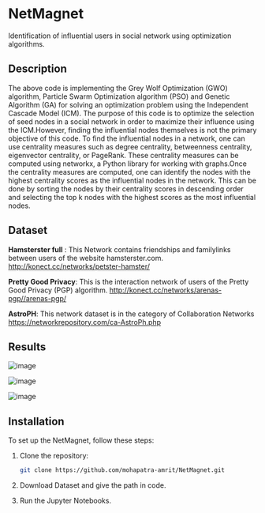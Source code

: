 # NetMagnet
Identification of influential users in social network using optimization algorithms.

## Description
The above code is implementing the Grey Wolf Optimization (GWO) algorithm, Particle Swarm Optimization algorithm (PSO) and Genetic Algorithm (GA) for solving an optimization problem using the Independent Cascade Model (ICM). The purpose of this code is to optimize the selection of seed nodes in a social network in order to maximize their influence using the ICM.However, finding the influential nodes themselves is not the primary objective of this code. To find the influential nodes in a network, one can use centrality measures such as degree centrality, betweenness centrality, eigenvector centrality, or PageRank. These centrality measures can be computed using networkx, a Python library for working with graphs.Once the centrality measures are computed, one can identify the nodes with the highest centrality scores as the influential nodes in the network. This can be done by sorting the nodes by their centrality scores in descending order and selecting the top k nodes with the highest scores as the most influential nodes.

## Dataset

**Hamsterster full** : This Network contains friendships and familylinks between users of the website hamsterster.com.  http://konect.cc/networks/petster-hamster/ 

**Pretty Good Privacy**: This is the interaction network of users of the Pretty Good Privacy (PGP) algorithm.  http://konect.cc/networks/arenas-pgp//arenas-pgp/ 

**AstroPH**: This network dataset is in the category of Collaboration Networks https://networkrepository.com/ca-AstroPh.php 

## Results 

![image](https://github.com/mohapatra-amrit/NetMagnet/assets/140162205/60d8a3aa-389c-4b97-902c-b12189b79a0a)

![image](https://github.com/mohapatra-amrit/NetMagnet/assets/140162205/c2bd08a4-5d8b-488d-8ea6-ef3bb2a97f06)

![image](https://github.com/mohapatra-amrit/NetMagnet/assets/140162205/0f1a1074-4455-474b-841f-5ca99b85e612)


## Installation

To set up the NetMagnet, follow these steps:

1. Clone the repository:

   ```bash
   git clone https://github.com/mohapatra-amrit/NetMagnet.git
2. Download Dataset and give the path in code.
3. Run the Jupyter Notebooks.








